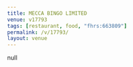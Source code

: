 ```yaml
---
title: MECCA BINGO LIMITED
venue: v17793
tags: [restaurant, food, "fhrs:663809"]
permalink: /v/17793/
layout: venue
---
```

null
